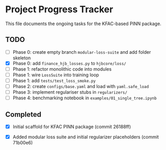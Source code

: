 # Project Progress Tracker

This file documents the ongoing tasks for the KFAC-based PINN package.

## TODO
- [ ] Phase 0: create empty branch `modular-loss-suite` and add folder skeleton
- [x] Phase 0: add `finance_hjb_losses.py` to `hjbcore/loss/`
- [ ] Phase 1: refactor monolithic code into modules
- [ ] Phase 1: wire `LossSuite` into training loop
- [ ] Phase 1: add `tests/test_loss_smoke.py`
- [ ] Phase 2: create `configs/base.yaml` and load with `yaml.safe_load`
- [ ] Phase 3: implement regulariser stubs in `regularizers/`
- [ ] Phase 4: benchmarking notebook in `examples/01_single_tree.ipynb`

## Completed
- [x] Initial scaffold for KFAC PINN package (commit 26188ff)
- [x] Added modular loss suite and initial regularizer placeholders (commit 71b00e6)

